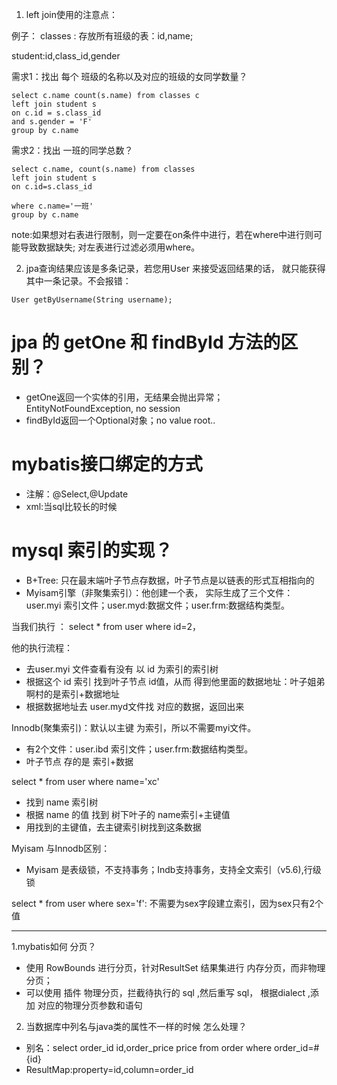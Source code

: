 1. left join使用的注意点：

例子：
classes : 存放所有班级的表：id,name;

student:id,class_id,gender

需求1：找出 每个 班级的名称以及对应的班级的女同学数量？

```
select c.name count(s.name) from classes c
left join student s
on c.id = s.class_id
and s.gender = 'F'
group by c.name 
```
需求2：找出 一班的同学总数？

```
select c.name, count(s.name) from classes
left join student s
on c.id=s.class_id

where c.name='一班'
group by c.name
```

note:如果想对右表进行限制，则一定要在on条件中进行，若在where中进行则可能导致数据缺失;
对左表进行过滤必须用where。


2. jpa查询结果应该是多条记录，若您用User 来接受返回结果的话，
就只能获得其中一条记录。不会报错：
```
User getByUsername(String username);
```

# jpa 的 getOne 和 findById 方法的区别？
- getOne返回一个实体的引用，无结果会抛出异常；EntityNotFoundException, no session
- findById返回一个Optional对象；no value root..

# mybatis接口绑定的方式
- 注解：@Select,@Update
- xml:当sql比较长的时候

# mysql 索引的实现？
- B+Tree: 只在最末端叶子节点存数据，叶子节点是以链表的形式互相指向的
- Myisam引擎（非聚集索引）：他创建一个表，
实际生成了三个文件：user.myi 索引文件；user.myd:数据文件；user.frm:数据结构类型。

当我们执行 ： select * from user where id=2，

他的执行流程：
- 去user.myi 文件查看有没有 以 id 为索引的索引树
- 根据这个 id 索引 找到叶子节点 id值，从而 得到他里面的数据地址：叶子姐弟啊村的是索引+数据地址
- 根据数据地址去 user.myd文件找 对应的数据，返回出来

Innodb(聚集索引)：默认以主键 为索引，所以不需要myi文件。
- 有2个文件：user.ibd 索引文件；user.frm:数据结构类型。
- 叶子节点 存的是 索引+数据

select * from user where name='xc'

- 找到 name 索引树
- 根据 name 的值 找到 树下叶子的 name索引+主键值
- 用找到的主键值，去主键索引树找到这条数据

Myisam 与Innodb区别：
- Myisam 是表级锁，不支持事务；Indb支持事务，支持全文索引（v5.6),行级锁

select * from user where sex='f': 不需要为sex字段建立索引，因为sex只有2个值

---
1.mybatis如何 分页？
- 使用 RowBounds 进行分页，针对ResultSet 结果集进行 内存分页，而非物理分页；
- 可以使用 插件 物理分页，拦截待执行的 sql ,然后重写 sql， 根据dialect ,添加
对应的物理分页参数和语句

2. 当数据库中列名与java类的属性不一样的时候 怎么处理？
- 别名：select order_id id,order_price price from order where order_id=#{id} 
- ResultMap:property=id,column=order_id